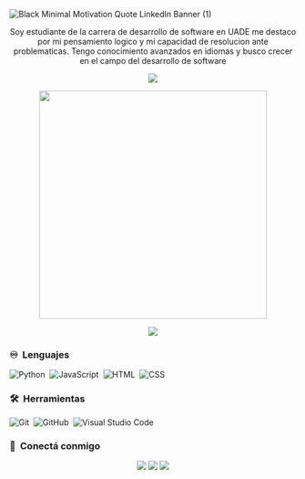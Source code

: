 ![Black Minimal Motivation Quote LinkedIn Banner (1)](https://github.com/user-attachments/assets/53478755-97e3-4b26-a37d-12af1254922f)
<p align="center" width="150px">Soy estudiante de la carrera de desarrollo de software en UADE me destaco por mi pensamiento logico y mi capacidad de resolucion ante problematicas. Tengo conocimiento avanzados en idiomas y busco crecer en el campo del desarrollo de software</p>

<p align="center"><img src="https://github-readme-stats.vercel.app/api/top-langs/?username=JuanGonzalez89&layout=compact&hide=TSQL&theme=chartreuse-dark"></p>
<p align="center" ><img src="https://github-readme-stats.vercel.app/api?username=JuanGonzalez89&count_private=true&show_icons=true&&theme=chartreuse-dark&include_all_commits=true" width="400"></p> 
<p align="center" ><img src="https://github-readme-streak-stats.herokuapp.com?user=JuanGonzalez89&theme=chartreuse-dark"></p>

### ♾️ &nbsp;Lenguajes

![Python](https://img.shields.io/badge/-Python-05122A?style=flat&logo=python)&nbsp;
![JavaScript](https://img.shields.io/badge/-JavaScript-05122A?style=flat&logo=javascript)&nbsp;
![HTML](https://img.shields.io/badge/-HTML-05122A?style=flat&logo=HTML5)&nbsp;
![CSS](https://img.shields.io/badge/-CSS-05122A?style=flat&logo=CSS3&logoColor=1572B6)&nbsp;

### 🛠 &nbsp;Herramientas 
![Git](https://img.shields.io/badge/-Git-05122A?style=flat&logo=git)&nbsp;
![GitHub](https://img.shields.io/badge/-GitHub-05122A?style=flat&logo=github)&nbsp;
![Visual Studio Code](https://img.shields.io/badge/-Visual%20Studio%20Code-05122A?style=flat&logo=visual-studio-code&logoColor=007ACC)&nbsp;

### :link: &nbsp;Conectá conmigo
<p align="center">
<a href="https://linkedin.com/in/juan-ignacio-gonzalez-32b9452a1"><img src="https://img.shields.io/badge/-Juan%20Gonzalez-0077B5?style=for-the-badge&logo=Linkedin&logoColor=white"/></a>
<a href="mailto:juanignaciogonzalez.ca@gmail.com"><img src="https://img.shields.io/badge/-juanignaciogonzalez.ca@gmail.com-D14836?style=for-the-badge&logo=Gmail&logoColor=white"/></a>
<a href="https://instagram.com/_juan.gonzalezz_"><img src="https://img.shields.io/badge/-_juan.gonzalezz_-E4405F?style=for-the-badge&logo=Instagram&logoColor=white"/></a>
</p>
